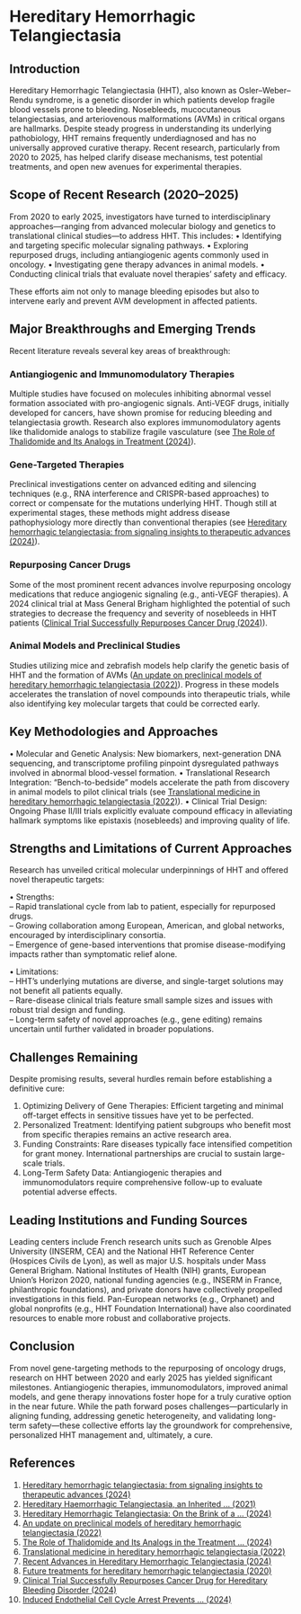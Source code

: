 

# Hereditary Hemorrhagic Telangiectasia

## Introduction
Hereditary Hemorrhagic Telangiectasia (HHT), also known as Osler–Weber–Rendu syndrome, is a genetic disorder in which patients develop fragile blood vessels prone to bleeding. Nosebleeds, mucocutaneous telangiectasias, and arteriovenous malformations (AVMs) in critical organs are hallmarks. Despite steady progress in understanding its underlying pathobiology, HHT remains frequently underdiagnosed and has no universally approved curative therapy. Recent research, particularly from 2020 to 2025, has helped clarify disease mechanisms, test potential treatments, and open new avenues for experimental therapies.

## Scope of Recent Research (2020–2025)
From 2020 to early 2025, investigators have turned to interdisciplinary approaches—ranging from advanced molecular biology and genetics to translational clinical studies—to address HHT. This includes:
• Identifying and targeting specific molecular signaling pathways.
• Exploring repurposed drugs, including antiangiogenic agents commonly used in oncology.
• Investigating gene therapy advances in animal models.
• Conducting clinical trials that evaluate novel therapies’ safety and efficacy.

These efforts aim not only to manage bleeding episodes but also to intervene early and prevent AVM development in affected patients.

## Major Breakthroughs and Emerging Trends
Recent literature reveals several key areas of breakthrough:

### Antiangiogenic and Immunomodulatory Therapies
Multiple studies have focused on molecules inhibiting abnormal vessel formation associated with pro-angiogenic signals. Anti-VEGF drugs, initially developed for cancers, have shown promise for reducing bleeding and telangiectasia growth. Research also explores immunomodulatory agents like thalidomide analogs to stabilize fragile vasculature (see [The Role of Thalidomide and Its Analogs in Treatment (2024)](https://www.mdpi.com/2077-0383/13/18/5404)).

### Gene-Targeted Therapies
Preclinical investigations center on advanced editing and silencing techniques (e.g., RNA interference and CRISPR-based approaches) to correct or compensate for the mutations underlying HHT. Though still at experimental stages, these methods might address disease pathophysiology more directly than conventional therapies (see [Hereditary hemorrhagic telangiectasia: from signaling insights to therapeutic advances (2024)](https://pmc.ncbi.nlm.nih.gov/articles/PMC10866657/)).

### Repurposing Cancer Drugs
Some of the most prominent recent advances involve repurposing oncology medications that reduce angiogenic signaling (e.g., anti-VEGF therapies). A 2024 clinical trial at Mass General Brigham highlighted the potential of such strategies to decrease the frequency and severity of nosebleeds in HHT patients ([Clinical Trial Successfully Repurposes Cancer Drug (2024)](https://www.massgeneralbrigham.org/en/about/newsroom/press-releases/clinical-trial-successfully-repurposes-cancer-drug-for-hereditary-bleeding-disorder)).

### Animal Models and Preclinical Studies
Studies utilizing mice and zebrafish models help clarify the genetic basis of HHT and the formation of AVMs ([An update on preclinical models of hereditary hemorrhagic telangiectasia (2022)](https://www.frontiersin.org/articles/10.3389/fmed.2022.973964/full)). Progress in these models accelerates the translation of novel compounds into therapeutic trials, while also identifying key molecular targets that could be corrected early.

## Key Methodologies and Approaches
• Molecular and Genetic Analysis: New biomarkers, next-generation DNA sequencing, and transcriptome profiling pinpoint dysregulated pathways involved in abnormal blood-vessel formation.
• Translational Research Integration: “Bench-to-bedside” models accelerate the path from discovery in animal models to pilot clinical trials (see [Translational medicine in hereditary hemorrhagic telangiectasia (2022)](https://www.ejinme.com/article/S0953-6205(21)00303-4/fulltext)).
• Clinical Trial Design: Ongoing Phase II/III trials explicitly evaluate compound efficacy in alleviating hallmark symptoms like epistaxis (nosebleeds) and improving quality of life.

## Strengths and Limitations of Current Approaches
Research has unveiled critical molecular underpinnings of HHT and offered novel therapeutic targets:

• Strengths:  
  – Rapid translational cycle from lab to patient, especially for repurposed drugs.  
  – Growing collaboration among European, American, and global networks, encouraged by interdisciplinary consortia.  
  – Emergence of gene-based interventions that promise disease-modifying impacts rather than symptomatic relief alone.  

• Limitations:  
  – HHT’s underlying mutations are diverse, and single-target solutions may not benefit all patients equally.  
  – Rare-disease clinical trials feature small sample sizes and issues with robust trial design and funding.  
  – Long-term safety of novel approaches (e.g., gene editing) remains uncertain until further validated in broader populations.

## Challenges Remaining
Despite promising results, several hurdles remain before establishing a definitive cure:
1. Optimizing Delivery of Gene Therapies: Efficient targeting and minimal off-target effects in sensitive tissues have yet to be perfected.  
2. Personalized Treatment: Identifying patient subgroups who benefit most from specific therapies remains an active research area.  
3. Funding Constraints: Rare diseases typically face intensified competition for grant money. International partnerships are crucial to sustain large-scale trials.  
4. Long-Term Safety Data: Antiangiogenic therapies and immunomodulators require comprehensive follow-up to evaluate potential adverse effects.

## Leading Institutions and Funding Sources
Leading centers include French research units such as Grenoble Alpes University (INSERM, CEA) and the National HHT Reference Center (Hospices Civils de Lyon), as well as major U.S. hospitals under Mass General Brigham. National Institutes of Health (NIH) grants, European Union’s Horizon 2020, national funding agencies (e.g., INSERM in France, philanthropic foundations), and private donors have collectively propelled investigations in this field. Pan-European networks (e.g., Orphanet) and global nonprofits (e.g., HHT Foundation International) have also coordinated resources to enable more robust and collaborative projects.

## Conclusion
From novel gene-targeting methods to the repurposing of oncology drugs, research on HHT between 2020 and early 2025 has yielded significant milestones. Antiangiogenic therapies, immunomodulators, improved animal models, and gene therapy innovations foster hope for a truly curative option in the near future. While the path forward poses challenges—particularly in aligning funding, addressing genetic heterogeneity, and validating long-term safety—these collective efforts lay the groundwork for comprehensive, personalized HHT management and, ultimately, a cure.

## References
1. [Hereditary hemorrhagic telangiectasia: from signaling insights to therapeutic advances (2024)](https://pmc.ncbi.nlm.nih.gov/articles/PMC10866657/)  
2. [Hereditary Haemorrhagic Telangiectasia, an Inherited … (2021)](https://www.mdpi.com/2073-4425/12/2/174)  
3. [Hereditary Hemorrhagic Telangiectasia: On the Brink of a … (2024)](https://pubmed.ncbi.nlm.nih.gov/39694043)  
4. [An update on preclinical models of hereditary hemorrhagic telangiectasia (2022)](https://www.frontiersin.org/articles/10.3389/fmed.2022.973964/full)  
5. [The Role of Thalidomide and Its Analogs in the Treatment … (2024)](https://www.mdpi.com/2077-0383/13/18/5404)  
6. [Translational medicine in hereditary hemorrhagic telangiectasia (2022)](https://www.ejinme.com/article/S0953-6205(21)00303-4/fulltext)  
7. [Recent Advances in Hereditary Hemorrhagic Telangiectasia (2024)](https://www.preprints.org/manuscript/202404.0949/v1)  
8. [Future treatments for hereditary hemorrhagic telangiectasia (2020)](https://ojrd.biomedcentral.com/articles/10.1186/s13023-019-1281-4)  
9. [Clinical Trial Successfully Repurposes Cancer Drug for Hereditary Bleeding Disorder (2024)](https://www.massgeneralbrigham.org/en/about/newsroom/press-releases/clinical-trial-successfully-repurposes-cancer-drug-for-hereditary-bleeding-disorder)  
10. [Induced Endothelial Cell Cycle Arrest Prevents … (2024)](https://www.ahajournals.org/doi/10.1161/CIRCULATIONAHA.122.062952)

